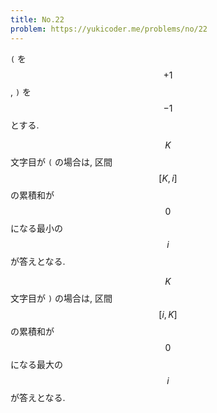 ```yaml
---
title: No.22
problem: https://yukicoder.me/problems/no/22
---
```

`(` を $$ +1 $$, `)` を $$ -1 $$ とする.

$$ K $$ 文字目が `(` の場合は, 区間 $$ [K, i] $$ の累積和が $$ 0 $$ になる最小の $$ i $$ が答えとなる.

$$ K $$ 文字目が `)` の場合は, 区間 $$ [i, K] $$ の累積和が $$ 0 $$ になる最大の $$ i $$ が答えとなる.
